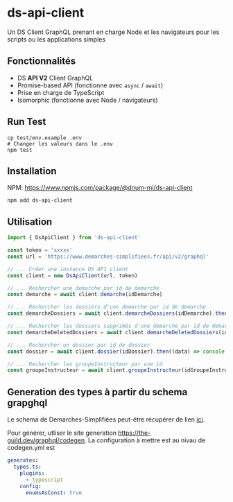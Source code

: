 # ds-api-client

Un DS Client GraphQL prenant en charge Node et les navigateurs pour les scripts ou les applications simples

## Fonctionnalités

* DS **API V2** Client GraphQL
* Promise-based API (fonctionne avec `async` / `await`)
* Prise en charge de TypeScript
* Isomorphic (fonctionne avec Node / navigateurs)

## Run Test

```shell notranslate position-relative overflow-auto
cp test/env.example .env 
# Changer les valeurs dans le .env
npm test
```

## Installation

NPM: <https://www.npmjs.com/package/@dnum-mi/ds-api-client>

```shell notranslate position-relative overflow-auto
npm add ds-api-client
```

## Utilisation

```js notranslate position-relative overflow-auto
import { DsApiClient } from 'ds-api-client'

const token = 'xxxxx'
const url = 'https://www.demarches-simplifiees.fr/api/v2/graphql'

// ... Créer une instance DS API client  
const client = new DsApiClient(url, token)

// ... Rechercher une demarche par id de demarche 
const demarche = await client.demarche(idDemarche)

// ... Rechercher les dossiers d'une demarche par id de demarche 
const demarcheDossiers = await client.demarcheDossiers(idDemarche).then((data) => console.log(data))

// ... Rechercher les dossiers supprimés d'une demarche par id de demarche 
const demarcheDeletedDossiers = await client.demarcheDeletedDossiers(idDemarche).then((data) => console.log(data))

// ... Rechercher un dossier par id de dossier
const dossier = await client.dossier(idDossier).then((data) => console.log(data))

// ... Rechercher les groupeInstructeur par une id
const groupeInstructeur = await client.groupeInstructeur(idGroupeInstructeur).then((data) => console.log(data))
```

## Generation des types à partir du schema grapghql

Le schema de Demarches-Simplifiées peut-être récupérer de lien [ici](https://github.com/demarches-simplifiees/demarches-simplifiees.fr/blob/main/app/graphql/schema.graphql).

Pour générer, utliser le site generation <https://the-guild.dev/graphql/codegen>.
La configuration à mettre est au nivau de codegen.yml est

``` yaml
generates:
  types.ts:
    plugins:
      - typescript
    config:
      enumsAsConst: true
```
